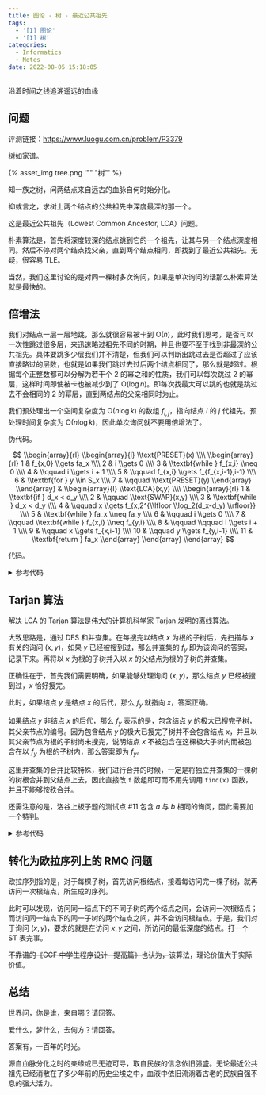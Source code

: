 ```yaml
---
title: 图论 - 树 - 最近公共祖先
tags:
  - '[I] 图论'
  - '[I] 树'
categories:
  - Informatics
  - Notes
date: 2022-08-05 15:18:05
---
```



沿着时间之线追溯遥远的血缘

<!--more-->

## 问题

评测链接：<https://www.luogu.com.cn/problem/P3379>

树如家谱。

{% asset_img tree.png '"" "树"' %}

知一族之树，问两结点来自远古的血脉自何时始分化。

抑或言之，求树上两个结点的公共祖先中深度最深的那一个。

这是最近公共祖先（Lowest Common Ancestor, LCA）问题。

朴素算法是，首先将深度较深的结点跳到它的一个祖先，让其与另一个结点深度相同。然后不停对两个结点找父亲，直到两个结点相同，即找到了最近公共祖先。无疑，很容易 TLE。

当然，我们这里讨论的是对同一棵树多次询问，如果是单次询问的话那么朴素算法就是最快的。

## 倍增法

我们对结点一层一层地跳，那么就很容易被卡到 $\mathrm{O}(n)$，此时我们思考，是否可以一次性跳过很多层，来迅速略过祖先不同的时期，并且也要不至于找到非最深的公共祖先。具体要跳多少层我们并不清楚，但我们可以判断出跳过去是否超过了应该直接略过的层数，也就是如果我们跳过去过后两个结点相同了，那么就是超过。根据每个正整数都可以分解为若干个 $2$ 的幂之和的性质，我们可以每次跳过 $2$ 的幂层，这样时间即使被卡也被减少到了 $\mathrm{O}(\log n)$。即每次找最大可以跳的也就是跳过去不会相同的 $2$ 的幂层，直到两结点的父亲相同时为止。

我们预处理出一个空间复杂度为 $\mathrm{O}(n\log k)$ 的数组 $f_{i,j}$，指向结点 $i$ 的 $j$ 代祖先。预处理时间复杂度为 $\mathrm{O}(n\log k)$，因此单次询问就不要用倍增法了。

伪代码。

$$
\\begin{array}{rl}
  \\begin{array}{l}
    \\text{PRESET}(x) \\\\
    \\begin{array}{rl}
      1 &  f_{x,0} \\gets fa_x \\\\
      2 &  i \\gets 0 \\\\
      3 &  \\textbf{while } f_{x,i} \\neq 0 \\\\
      4 &  \\qquad i \\gets i + 1 \\\\
      5 &  \\qquad f_{x,i} \\gets f_{f_{x,i-1},i-1} \\\\
      6 &  \\textbf{for } y \\in S_x \\\\
      7 &  \\qquad \\text{PRESET}(y)
    \\end{array}
  \\end{array}
  &  \\begin{array}{l}
    \\text{LCA}(x,y) \\\\
    \\begin{array}{rl}
      1  &  \\textbf{if } d_x < d_y \\\\
      2  &  \\qquad \\text{SWAP}(x,y) \\\\
      3  &  \\textbf{while } d_x < d_y \\\\
      4  &  \\qquad x \\gets f_{x,2^{\\lfloor \\log_2(d_x-d_y) \\rfloor}} \\\\
      5  &  \\textbf{while } fa_x \\neq fa_y \\\\
      6  &  \\qquad i \\gets 0 \\\\
      7  &  \\qquad \\textbf{while } f_{x,i} \\neq f_{y,i} \\\\
      8  &  \\qquad \\qquad i \\gets i + 1 \\\\
      9  &  \\qquad x \\gets f_{x,i-1} \\\\
      10 &  \\qquad y \\gets f_{y,i-1} \\\\
      11 &  \\textbf{return } fa_x
    \\end{array}
  \\end{array}
\\end{array}
$$

代码。

<details class="note">
  <summary>参考代码</summary>

```cpp
#include <cstdio>
#include <algorithm>

using namespace std; 

int N, M, T = 0, S, x, y;
int h[500005], to[1000005], nxt[1000005], cnt = 0;
int fa[500005], f[500005][25], dep[500005];
int p[25];

void add_edge(int x, int y)
{
    ++cnt;
    to[cnt] = y;
    nxt[cnt] = h[x];
    h[x] = cnt;
}

void build_tree(int x)
{
    for (int i = h[x]; i; i = nxt[i])
    {
        if (to[i] != fa[x])
        {
            fa[to[i]] = x;
            dep[to[i]] = dep[x] + 1;
            build_tree(to[i]);
        } 
    }
}

void preset(int x)
{
    f[x][0] = fa[x];
    for (int i = 1; f[x][i - 1]; ++i) f[x][i] = f[f[x][i - 1]][i - 1];
    for (int i = h[x]; i; i = nxt[i]) if (to[i] != fa[x]) preset(to[i]);
}

int lca(int x, int y)
{
    if (dep[x] < dep[y]) swap(x, y);
    while (dep[x] > dep[y]) x = f[x][upper_bound(p, p + T + 1, dep[x] - dep[y]) - p - 1];
    if (x == y) return x;    
    while (fa[x] != fa[y])
    {
        int i = 0;
        while (f[x][i] != f[y][i]) ++i;
        x = f[x][i - 1];
        y = f[y][i - 1];
    }
    
    return fa[x];
}

int main()
{
    scanf("%d%d%d", &N, &M, &S);
    for (int i = 1; i < N; ++i)
    {
        scanf("%d%d", &x, &y);
        add_edge(x, y);
        add_edge(y, x);
    }
    
    build_tree(S);
    preset(S);
    p[0] = 1;
    for (int i = 1; p[i - 1] <= N; ++i)
    {
        ++T;
        p[i] = p[i - 1] << 1;
    }
    
    for (int i = 1; i <= M; ++i)
    {
        scanf("%d%d", &x, &y);
        printf("%d\n", lca(x, y));
    }
    
    return 0;
} 
```

</details>

## Tarjan 算法

解决 LCA 的 Tarjan 算法是伟大的计算机科学家 Tarjan 发明的离线算法。

大致思路是，通过 DFS 和并查集。在每搜完以结点 $x$ 为根的子树后，先扫描与 $x$ 有关的询问 $(x,y)$，如果 $y$ 已经被搜到过，那么并查集的 $f_y$ 即为该询问的答案，记录下来。再将以 $x$ 为根的子树并入以 $x$ 的父结点为根的子树的并查集。

正确性在于，首先我们需要明确，如果能够处理询问 $(x,y)$，那么结点 $y$ 已经被搜到过，$x$ 恰好搜完。

此时，如果结点 $y$ 是结点 $x$ 的后代，那么 $f_y$ 就指向 $x$，答案正确。

如果结点 $y$ 非结点 $x$ 的后代，那么 $f_y$ 表示的是，包含结点 $y$ 的极大已搜完子树，其父亲节点的编号。因为包含结点 $y$ 的极大已搜完子树并不会包含结点 $x$，并且以其父亲节点为根的子树尚未搜完，说明结点 $x$ 不被包含在这棵极大子树内而被包含在以 $f_y$ 为根的子树内，那么答案即为 $f_y$。

这里并查集的合并比较特殊，我们进行合并的时候，一定是将独立并查集的一棵树的树根合并到父结点上去，因此直接改 ``f`` 数组即可而不用先调用 ``find(x)`` 函数，并且不能够按秩合并。

还需注意的是，洛谷上板子题的测试点 #11 包含 $a$ 与 $b$ 相同的询问，因此需要加一个特判。

<details class="note">
  <summary>参考代码</summary>

```cpp
#include <cstdio>
#include <algorithm>

using namespace std; 

int N, M, S, x, y;
int h[500005], to[1000005], nxt[1000005], cnt = 0;
int fa[500005]; 
int qh[500005], qto[1000005], qnxt[1000005], qcnt = 1;
int f[500005];
int Ans[500005];

void add_edge(int x, int y)
{
    ++cnt;
    to[cnt] = y;
    nxt[cnt] = h[x];
    h[x] = cnt;
}

void add_ques(int x, int y)
{
    ++qcnt;
    qto[qcnt] = y;
    qnxt[qcnt] = qh[x];
    qh[x] = qcnt;
}

void build_tree(int x)
{
    for (int i = h[x]; i; i = nxt[i])
    {
        if (to[i] != fa[x])
        {
            fa[to[i]] = x;
            build_tree(to[i]);
        } 
    }
}

int find(int x)
{
    if (f[x] == x) return x;
    else return f[x] = find(f[x]);
}

void Tarjan(int x)
{
    for (int i = h[x]; i; i = nxt[i]) if (to[i] != fa[x]) Tarjan(to[i]);
    for (int i = qh[x]; i; i = qnxt[i]) if (f[qto[i]] != qto[i] || qto[i] == x) Ans[i >> 1] = find(qto[i]);
    f[x] = fa[x];
}

int main()
{
    scanf("%d%d%d", &N, &M, &S);
    for (int i = 1; i < N; ++i)
    {
        scanf("%d%d", &x, &y);
        add_edge(x, y);
        add_edge(y, x);
    }
    for (int i = 1; i <= M; ++i)
    {
        scanf("%d%d", &x, &y);
        add_ques(x, y);
        add_ques(y, x);
    }
    
    build_tree(S);
    for (int i = 1; i <= N; ++i) f[i] = i;
    
    Tarjan(S);
    
    for (int i = 1; i <= M; ++i) printf("%d\n", Ans[i]);
    
    return 0;
} 
```

</details>

## 转化为欧拉序列上的 RMQ 问题

欧拉序列指的是，对于每棵子树，首先访问根结点，接着每访问完一棵子树，就再访问一次根结点，所生成的序列。

此时可以发现，访问同一结点下的不同子树的两个结点之间，会访问一次根结点；而访问同一结点下的同一子树的两个结点之间，并不会访问根结点。于是，我们对于询问 $(x,y)$，要求的就是在访问 $x,y$ 之间，所访问的最低深度的结点。打一个 ST 表完事。

~~不靠谱的《CCF 中学生程序设计 · 提高篇》也认为，~~该算法，理论价值大于实际价值。

## 总结

世界问，你是谁，来自哪？请回答。

爱什么，梦什么，去何方？请回答。

答案有，一百年的时光。

源自血脉分化之时的亲缘或已无迹可寻，取自民族的信念依旧强盛。无论最近公共祖先已经消散在了多少年前的历史尘埃之中，血液中依旧流淌着古老的民族自强不息的强大活力。
